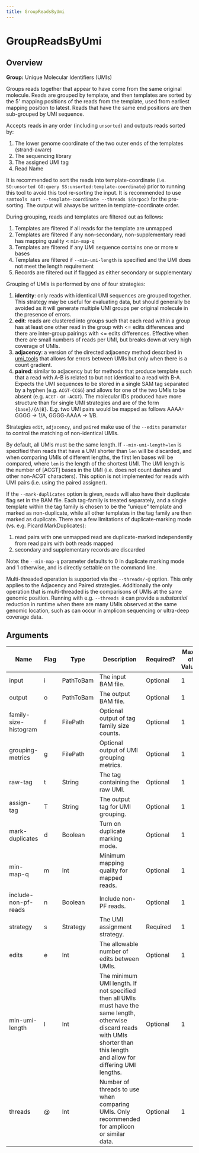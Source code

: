 ```yaml
---
title: GroupReadsByUmi
---
```


# GroupReadsByUmi

## Overview
**Group:** Unique Molecular Identifiers (UMIs)

Groups reads together that appear to have come from the same original molecule. Reads
are grouped by template, and then templates are sorted by the 5' mapping positions of
the reads from the template, used from earliest mapping position to latest. Reads that
have the same end positions are then sub-grouped by UMI sequence.

Accepts reads in any order (including `unsorted`) and outputs reads sorted by:

   1. The lower genome coordinate of the two outer ends of the templates (strand-aware)
   2. The sequencing library
   3. The assigned UMI tag
   4. Read Name

It is recommended to sort the reads into template-coordinate (i.e. `SO:unsorted GO:query SS:unsorted:template-coordinate`)
prior to running this tool to avoid this tool re-sorting the input.  It is recommended to use
`samtools sort --template-coordinate --threads $(nrpoc)` for the pre-sorting.
The output will always be written in template-coordinate order.

During grouping, reads and templates are filtered out as follows:

1. Templates are filtered if all reads for the template are unmapped
2. Templates are filtered if any non-secondary, non-supplementary read has mapping quality < `min-map-q`
3. Templates are filtered if any UMI sequence contains one or more `N` bases
4. Templates are filtered if `--min-umi-length` is specified and the UMI does not meet the length requirement
5. Records are filtered out if flagged as either secondary or supplementary

Grouping of UMIs is performed by one of four strategies:

1. **identity**:  only reads with identical UMI sequences are grouped together. This strategy
                  may be useful for evaluating data, but should generally be avoided as it will
                  generate multiple UMI groups per original molecule in the presence of errors.
2. **edit**:      reads are clustered into groups such that each read within a group has at least
                  one other read in the group with <= edits differences and there are inter-group
                  pairings with <= edits differences. Effective when there are small numbers of
                  reads per UMI, but breaks down at very high coverage of UMIs.
3. **adjacency**: a version of the directed adjacency method described in [umi_tools](http://dx.doi.org/10.1101/051755)
                  that allows for errors between UMIs but only when there is a count gradient.
4. **paired**:    similar to adjacency but for methods that produce template such that a read with A-B is related
                  to but not identical to a read with B-A. Expects the UMI sequences to be stored in a single SAM
                  tag separated by a hyphen (e.g. `ACGT-CCGG`) and allows for one of the two UMIs to be absent
                  (e.g. `ACGT-` or `-ACGT`). The molecular IDs produced have more structure than for single
                  UMI strategies and are of the form `{base}/{A|B}`. E.g. two UMI pairs would be mapped as
                  follows AAAA-GGGG -> 1/A, GGGG-AAAA -> 1/B.

Strategies `edit`, `adjacency`, and `paired` make use of the `--edits` parameter to control the matching of
non-identical UMIs.

By default, all UMIs must be the same length. If `--min-umi-length=len` is specified then reads that have a UMI
shorter than `len` will be discarded, and when comparing UMIs of different lengths, the first len bases will be
compared, where `len` is the length of the shortest UMI. The UMI length is the number of [ACGT] bases in the UMI
(i.e. does not count dashes and other non-ACGT characters). This option is not implemented for reads with UMI pairs
(i.e. using the paired assigner).

If the `--mark-duplicates` option is given, reads will also have their duplicate flag set in the BAM file.
Each tag-family is treated separately, and a single template within the tag family is chosen to be the "unique"
template and marked as non-duplicate, while all other templates in the tag family are then marked as duplicate.
There are a few limitations of duplicate-marking mode (vs. e.g. Picard MarkDuplicates):

1. read pairs with one unmapped read are duplicate-marked independently from read pairs with both reads mapped
2. secondary and supplementary records are discarded

Note: the `--min-map-q` parameter defaults to 0 in duplicate marking mode and 1 otherwise, and is directly settable
on the command line.

Multi-threaded operation is supported via the `--threads/-@` option. This only applies to the Adjacency and Paired
strategies. Additionally the only operation that is multi-threaded is the comparisons of UMIs at the same genomic
position.  Running with e.g. `--threads 8` can provide a _substantial_ reduction in runtime when there are many
UMIs observed at the same genomic location, such as can occur in amplicon sequencing or ultra-deep coverage data.

## Arguments

|Name|Flag|Type|Description|Required?|Max # of Values|Default Value(s)|
|----|----|----|-----------|---------|---------------|----------------|
|input|i|PathToBam|The input BAM file.|Optional|1|/dev/stdin|
|output|o|PathToBam|The output BAM file.|Optional|1|/dev/stdout|
|family-size-histogram|f|FilePath|Optional output of tag family size counts.|Optional|1||
|grouping-metrics|g|FilePath|Optional output of UMI grouping metrics.|Optional|1||
|raw-tag|t|String|The tag containing the raw UMI.|Optional|1|RX|
|assign-tag|T|String|The output tag for UMI grouping.|Optional|1|MI|
|mark-duplicates|d|Boolean|Turn on duplicate marking mode.|Optional|1|false|
|min-map-q|m|Int|Minimum mapping quality for mapped reads.|Optional|1||
|include-non-pf-reads|n|Boolean|Include non-PF reads.|Optional|1|false|
|strategy|s|Strategy|The UMI assignment strategy.|Required|1||
|edits|e|Int|The allowable number of edits between UMIs.|Optional|1|1|
|min-umi-length|l|Int|The minimum UMI length. If not specified then all UMIs must have the same length, otherwise discard reads with UMIs shorter than this length and allow for differing UMI lengths.|Optional|1||
|threads|@|Int|Number of threads to use when comparing UMIs. Only recommended for amplicon or similar data.|Optional|1|1|


